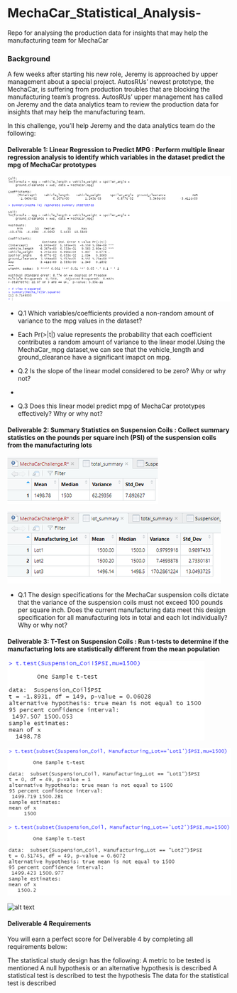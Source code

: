 # MechaCar_Statistical_Analysis-
Repo for analysing the production data for insights that may help the manufacturing team for MechaCar

### Background
A few weeks after starting his new role, Jeremy is approached by upper management about a special project. AutosRUs’ newest prototype, the MechaCar, is suffering from production troubles that are blocking the manufacturing team’s progress. AutosRUs’ upper management has called on Jeremy and the data analytics team to review the production data for insights that may help the manufacturing team.

In this challenge, you’ll help Jeremy and the data analytics team do the following:

#### Deliverable 1: Linear Regression to Predict MPG : Perform multiple linear regression analysis to identify which variables in the dataset predict the mpg of MechaCar prototypes

![alt text](https://github.com/RGK73/MechaCar_Statistical_Analysis-/blob/main/Images/MechaCar_lm_summary.png)

- Q.1 Which variables/coefficients provided a non-random amount of variance to the mpg values in the dataset?
- Each Pr(>|t|) value represents the probability that each coefficient contributes a random amount of variance to the linear model.Using the MechaCar_mpg dataset,we can see that the vehicle_length and ground_clearance have a significant imapct on mpg.

- Q.2 Is the slope of the linear model considered to be zero? Why or why not?
- 

- Q.3 Does this linear model predict mpg of MechaCar prototypes effectively? Why or why not?

#### Deliverable 2: Summary Statistics on Suspension Coils : Collect summary statistics on the pounds per square inch (PSI) of the suspension coils from the manufacturing lots

![alt text](https://github.com/RGK73/MechaCar_Statistical_Analysis-/blob/main/Images/summary_total.png)

![alt text](https://github.com/RGK73/MechaCar_Statistical_Analysis-/blob/main/Images/lot_summary.png)

- Q.1 The design specifications for the MechaCar suspension coils dictate that the variance of the suspension coils must not exceed 100 pounds per square inch. Does the current manufacturing data meet this design specification for all manufacturing lots in total and each lot individually? Why or why not?

#### Deliverable 3: T-Test on Suspension Coils : Run t-tests to determine if the manufacturing lots are statistically different from the mean population

![alt text](https://github.com/RGK73/MechaCar_Statistical_Analysis-/blob/main/Images/ttest_all_lots.png)

![alt text](https://github.com/RGK73/MechaCar_Statistical_Analysis-/blob/main/Images/ttest_lot1.png)

![alt text](https://github.com/RGK73/MechaCar_Statistical_Analysis-/blob/main/Images/ttest_lot2.png)

![alt text](https://github.com/RGK73/MechaCar_Statistical_Analysis-/blob/main/Images/ttest_lot3.pngv)

#### Deliverable 4 Requirements
You will earn a perfect score for Deliverable 4 by completing all requirements below:

The statistical study design has the following:
A metric to be tested is mentioned 
A null hypothesis or an alternative hypothesis is described 
A statistical test is described to test the hypothesis 
The data for the statistical test is described 
